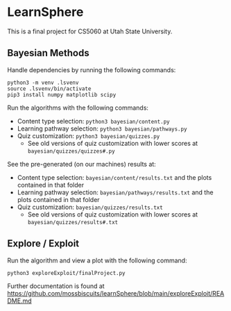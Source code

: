 # LearnSphere

This is a final project for CS5060 at Utah State University.

## Bayesian Methods

Handle dependencies by running the following commands:

```
python3 -m venv .lsvenv
source .lsvenv/bin/activate
pip3 install numpy matplotlib scipy
```

Run the algorithms with the following commands:

- Content type selection: `python3 bayesian/content.py`
- Learning pathway selection: `python3 bayesian/pathways.py`
- Quiz customization: `python3 bayesian/quizzes.py`
  - See old versions of quiz customization with lower scores at `bayesian/quizzes/quizzes#.py`

See the pre-generated (on our machines) results at:
- Content type selection: `bayesian/content/results.txt` and the plots contained in that folder
- Learning pathway selection: `bayesian/pathways/results.txt` and the plots contained in that folder
- Quiz customization: `bayesian/quizzes/results.txt` 
  - See old versions of quiz customization with lower scores at `bayesian/quizzes/results#.txt`

## Explore / Exploit

Run the algorithm and view a plot with the following command:
```
python3 exploreExploit/finalProject.py
```

Further documentation is found at https://github.com/mossbiscuits/learnSphere/blob/main/exploreExploit/README.md
